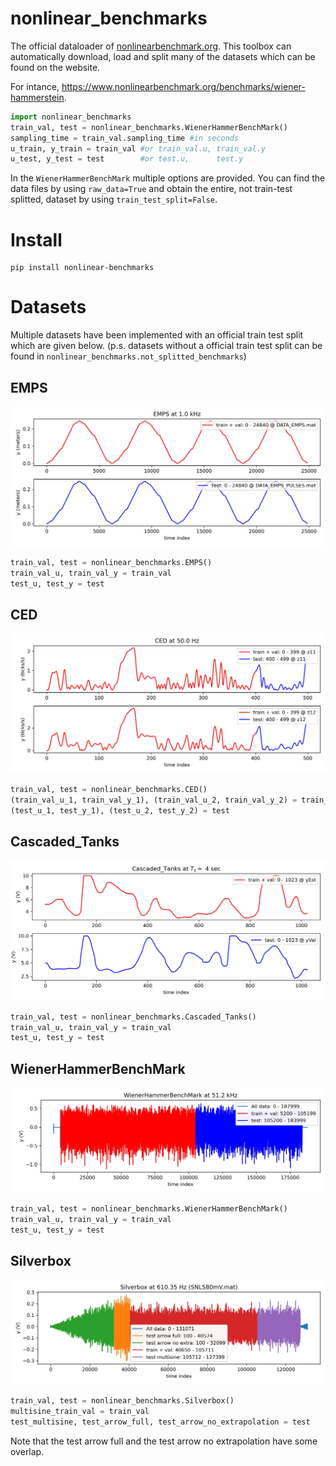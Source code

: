 
# nonlinear_benchmarks
 
The official dataloader of [nonlinearbenchmark.org](http://www.nonlinearbenchmark.org/). This toolbox can automatically download, load and split many of the datasets which can be found on the website. 

For intance, https://www.nonlinearbenchmark.org/benchmarks/wiener-hammerstein.

```python
import nonlinear_benchmarks
train_val, test = nonlinear_benchmarks.WienerHammerBenchMark()
sampling_time = train_val.sampling_time #in seconds
u_train, y_train = train_val #or train_val.u, train_val.y
u_test, y_test = test        #or test.u,      test.y
```

In the `WienerHammerBenchMark` multiple options are provided. You can find the data files by using `raw_data=True` and obtain the entire, not train-test splitted, dataset by using `train_test_split=False`.

# Install

```
pip install nonlinear-benchmarks
```

# Datasets

Multiple datasets have been implemented with an official train test split which are given below. (p.s. datasets without a official train test split can be found in `nonlinear_benchmarks.not_splitted_benchmarks`)

## EMPS

![image](figures/EMPS.jpg)

```python
train_val, test = nonlinear_benchmarks.EMPS()
train_val_u, train_val_y = train_val
test_u, test_y = test
```

## CED

![image](figures/CED.jpg)

```python
train_val, test = nonlinear_benchmarks.CED()
(train_val_u_1, train_val_y_1), (train_val_u_2, train_val_y_2) = train_val
(test_u_1, test_y_1), (test_u_2, test_y_2) = test
```

## Cascaded_Tanks

![image](figures/Cascaded_Tanks.jpg)

```python
train_val, test = nonlinear_benchmarks.Cascaded_Tanks()
train_val_u, train_val_y = train_val
test_u, test_y = test
```


## WienerHammerBenchMark

![image](figures/WienerHammerBenchMark.jpg)

```python
train_val, test = nonlinear_benchmarks.WienerHammerBenchMark()
train_val_u, train_val_y = train_val
test_u, test_y = test
```


## Silverbox

![image](figures/Silverbox.jpg)

```python
train_val, test = nonlinear_benchmarks.Silverbox()
multisine_train_val = train_val
test_multisine, test_arrow_full, test_arrow_no_extrapolation = test
```

Note that the test arrow full and the test arrow no extrapolation have some overlap.